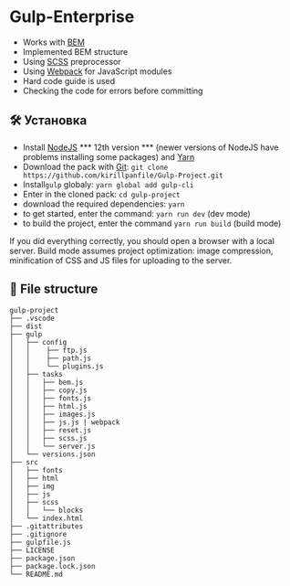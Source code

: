 # Gulp-Enterprise

* Works with [BEM](https://bem.info/)
* Implemented BEM structure
* Using [SCSS](https://sass-lang.com/) preprocessor 
* Using [Webpack](https://webpack.js.org/) for JavaScript modules
* Hard code guide is used
* Checking the code for errors before committing 

## :hammer_and_wrench: Установка
* Install [NodeJS](https://nodejs.org/en/) *** 12th version *** (newer versions of NodeJS have problems installing some packages) and [Yarn](https://yarnpkg.com/en/docs/install)
* Download the pack with [Git](https://git-scm.com/downloads): ```git clone https://github.com/kirillpanfile/Gulp-Project.git```
* Install```gulp``` globaly: ```yarn global add gulp-cli```
* Enter in the cloned pack: ```cd gulp-project```
* download the required dependencies: ```yarn```
* to get started, enter the command: ```yarn run dev``` (dev mode)
* to build the project, enter the command ```yarn run build``` (build mode)

If you did everything correctly, you should open a browser with a local server. Build mode assumes project optimization: image compression, minification of CSS and JS files for uploading to the server.

## :open_file_folder: File structure

```
gulp-project
├── .vscode
├── dist
├── gulp
│   ├── config
│   │    ├── ftp.js
│   │    ├── path.js
│   │    └── plugins.js
│   ├── tasks
│   │   ├── bem.js
│   │   ├── copy.js
│   │   ├── fonts.js
│   │   ├── html.js
│   │   ├── images.js
│   │   ├── js.js | webpack
│   │   ├── reset.js
│   │   ├── scss.js
│   │   └── server.js
│   └── versions.json
├── src
│   ├── fonts
│   ├── html
│   ├── img
│   ├── js
│   ├── scss
│   │   └── blocks
│   └── index.html
├── .gitattributes
├── .gitignore
├── gulpfile.js
├── LICENSE
├── package.json
├── package.lock.json
└── README.md
```